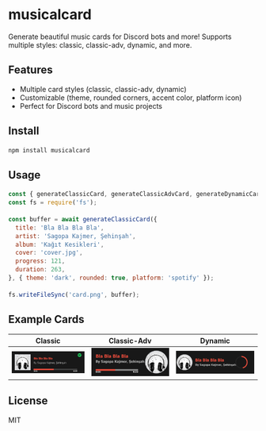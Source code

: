 # musicalcard

Generate beautiful music cards for Discord bots and more! Supports multiple styles: classic, classic-adv, dynamic, and more.

## Features
- Multiple card styles (classic, classic-adv, dynamic)
- Customizable (theme, rounded corners, accent color, platform icon)
- Perfect for Discord bots and music projects

## Install
```sh
npm install musicalcard
```

## Usage
```js
const { generateClassicCard, generateClassicAdvCard, generateDynamicCard } = require('musicalcard');
const fs = require('fs');

const buffer = await generateClassicCard({
  title: 'Bla Bla Bla Bla',
  artist: 'Sagopa Kajmer, Şehinşah',
  album: 'Kağıt Kesikleri',
  cover: 'cover.jpg',
  progress: 121,
  duration: 263,
}, { theme: 'dark', rounded: true, platform: 'spotify' });

fs.writeFileSync('card.png', buffer);
```

## Example Cards

| Classic | Classic-Adv | Dynamic |
| ------- | ----------- | ------- |
| ![Classic](examples/classic.png) | ![Classic-Adv](examples/classic-adv.png) | ![Dynamic](examples/dynamic.png) |

## License
MIT 
